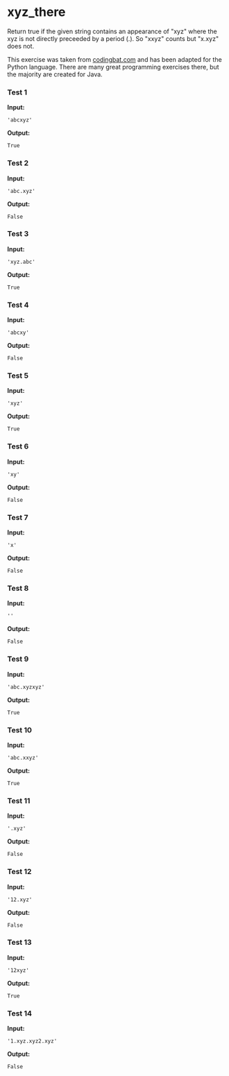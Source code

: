 # xyz_there




Return true if the given string contains an appearance of "xyz" where the xyz is not directly preceeded by a period (.). So "xxyz" counts but "x.xyz" does not.

This exercise was taken from [codingbat.com](https://codingbat.com/prob/p136594) and has been adapted for the Python language. There are many great programming exercises there, but the majority are created for Java.






### Test 1
**Input:**
```
'abcxyz'
```
**Output:**
```
True
```
### Test 2
**Input:**
```
'abc.xyz'
```
**Output:**
```
False
```
### Test 3
**Input:**
```
'xyz.abc'
```
**Output:**
```
True
```
### Test 4
**Input:**
```
'abcxy'
```
**Output:**
```
False
```
### Test 5
**Input:**
```
'xyz'
```
**Output:**
```
True
```
### Test 6
**Input:**
```
'xy'
```
**Output:**
```
False
```
### Test 7
**Input:**
```
'x'
```
**Output:**
```
False
```
### Test 8
**Input:**
```
''
```
**Output:**
```
False
```
### Test 9
**Input:**
```
'abc.xyzxyz'
```
**Output:**
```
True
```
### Test 10
**Input:**
```
'abc.xxyz'
```
**Output:**
```
True
```
### Test 11
**Input:**
```
'.xyz'
```
**Output:**
```
False
```
### Test 12
**Input:**
```
'12.xyz'
```
**Output:**
```
False
```
### Test 13
**Input:**
```
'12xyz'
```
**Output:**
```
True
```
### Test 14
**Input:**
```
'1.xyz.xyz2.xyz'
```
**Output:**
```
False
```

